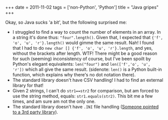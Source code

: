 +++
date = 2011-11-02
tags = ['non-Python', 'Python']
title = "Java gripes"
+++

Okay, so Java sucks \'a bit\', but the following surprised me:

-   I struggled to find a way to count the number of elements in an
    array. In a string it\'s done thus: `"four".length()`. Given that, I
    expected that `{'f', 'o', 'u', 'r'}.length()` would gimme the same
    result. Nah! I found that I had to do
    `new char [] {'f', 'o', 'u', 'r'}.length`, and yes, without the
    brackets after length. WTF! There might be a good reason for such
    (seeming) inconsistency of course, but I\'ve been spoilt by
    Python\'s elegant equivalents: `len("four")` and
    `len(['f','o', 'u', 'r'])` which all give the same result.
    (sidenote: `len()` is a Python built-in function, which explains why
    there\'s no dot notation there).
-   The standard library doesn\'t have CSV handling! I had to find an
    external library for that!
-   Given 2 strings, I can\'t do `str1==str2` for comparison, but am
    forced to use the string method, equals: `str1.equals(str2)`. This
    bit me a few times, and am sure am not the only one.
-   The standard library doesn\'t have `.INI` file handling ([Someone
    pointed to a 3rd party library]).

  [Someone pointed to a 3rd party library]: http://stackoverflow.com/questions/3728823
